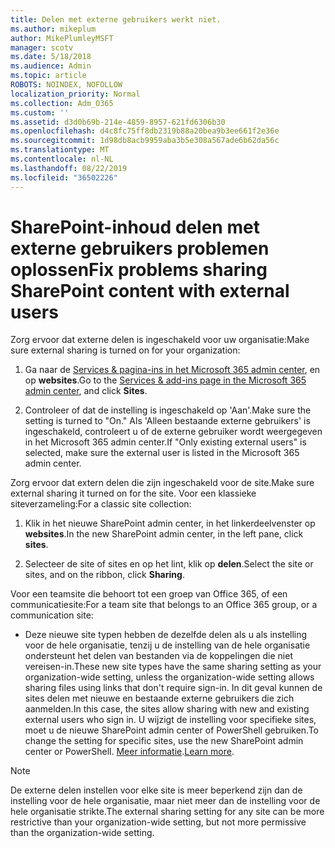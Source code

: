 ```yaml
---
title: Delen met externe gebruikers werkt niet.
ms.author: mikeplum
author: MikePlumleyMSFT
manager: scotv
ms.date: 5/18/2018
ms.audience: Admin
ms.topic: article
ROBOTS: NOINDEX, NOFOLLOW
localization_priority: Normal
ms.collection: Adm_O365
ms.custom: ''
ms.assetid: d3d0b69b-214e-4859-8957-621fd6306b30
ms.openlocfilehash: d4c8fc75ff8db2319b88a20bea9b3ee661f2e36e
ms.sourcegitcommit: 1d98db8acb9959aba3b5e308a567ade6b62da56c
ms.translationtype: MT
ms.contentlocale: nl-NL
ms.lasthandoff: 08/22/2019
ms.locfileid: "36502226"
---
```

# <a name="fix-problems-sharing-sharepoint-content-with-external-users"></a><span data-ttu-id="36e2e-102">SharePoint-inhoud delen met externe gebruikers problemen oplossen</span><span class="sxs-lookup"><span data-stu-id="36e2e-102">Fix problems sharing SharePoint content with external users</span></span>

<span data-ttu-id="36e2e-103">Zorg ervoor dat externe delen is ingeschakeld voor uw organisatie:</span><span class="sxs-lookup"><span data-stu-id="36e2e-103">Make sure external sharing is turned on for your organization:</span></span>
  
1. <span data-ttu-id="36e2e-104">Ga naar de [Services &amp; pagina-ins in het Microsoft 365 admin center](https://portal.office.com/adminportal/home#/Settings/ServicesAndAddIns), en op **websites**.</span><span class="sxs-lookup"><span data-stu-id="36e2e-104">Go to the [Services &amp; add-ins page in the Microsoft 365 admin center](https://portal.office.com/adminportal/home#/Settings/ServicesAndAddIns), and click **Sites**.</span></span>
    
2. <span data-ttu-id="36e2e-105">Controleer of dat de instelling is ingeschakeld op 'Aan'.</span><span class="sxs-lookup"><span data-stu-id="36e2e-105">Make sure the setting is turned to "On."</span></span> <span data-ttu-id="36e2e-106">Als 'Alleen bestaande externe gebruikers' is ingeschakeld, controleert u of de externe gebruiker wordt weergegeven in het Microsoft 365 admin center.</span><span class="sxs-lookup"><span data-stu-id="36e2e-106">If "Only existing external users" is selected, make sure the external user is listed in the Microsoft 365 admin center.</span></span>
    
<span data-ttu-id="36e2e-107">Zorg ervoor dat extern delen die zijn ingeschakeld voor de site.</span><span class="sxs-lookup"><span data-stu-id="36e2e-107">Make sure external sharing it turned on for the site.</span></span> <span data-ttu-id="36e2e-108">Voor een klassieke siteverzameling:</span><span class="sxs-lookup"><span data-stu-id="36e2e-108">For a classic site collection:</span></span>
  
1. <span data-ttu-id="36e2e-109">Klik in het nieuwe SharePoint admin center, in het linkerdeelvenster op **websites**.</span><span class="sxs-lookup"><span data-stu-id="36e2e-109">In the new SharePoint admin center, in the left pane, click **sites**.</span></span>
    
2. <span data-ttu-id="36e2e-110">Selecteer de site of sites en op het lint, klik op **delen**.</span><span class="sxs-lookup"><span data-stu-id="36e2e-110">Select the site or sites, and on the ribbon, click **Sharing**.</span></span>
    
<span data-ttu-id="36e2e-111">Voor een teamsite die behoort tot een groep van Office 365, of een communicatiesite:</span><span class="sxs-lookup"><span data-stu-id="36e2e-111">For a team site that belongs to an Office 365 group, or a communication site:</span></span>
  
- <span data-ttu-id="36e2e-112">Deze nieuwe site typen hebben de dezelfde delen als u als instelling voor de hele organisatie, tenzij u de instelling van de hele organisatie ondersteunt het delen van bestanden via de koppelingen die niet vereisen-in.</span><span class="sxs-lookup"><span data-stu-id="36e2e-112">These new site types have the same sharing setting as your organization-wide setting, unless the organization-wide setting allows sharing files using links that don't require sign-in.</span></span> <span data-ttu-id="36e2e-113">In dit geval kunnen de sites delen met nieuwe en bestaande externe gebruikers die zich aanmelden.</span><span class="sxs-lookup"><span data-stu-id="36e2e-113">In this case, the sites allow sharing with new and existing external users who sign in.</span></span> <span data-ttu-id="36e2e-114">U wijzigt de instelling voor specifieke sites, moet u de nieuwe SharePoint admin center of PowerShell gebruiken.</span><span class="sxs-lookup"><span data-stu-id="36e2e-114">To change the setting for specific sites, use the new SharePoint admin center or PowerShell.</span></span> <span data-ttu-id="36e2e-115">[Meer informatie](https://go.microsoft.com/fwlink/?linkid=871863).</span><span class="sxs-lookup"><span data-stu-id="36e2e-115">[Learn more](https://go.microsoft.com/fwlink/?linkid=871863).</span></span>
    
> [!NOTE]
> <span data-ttu-id="36e2e-116">De externe delen instellen voor elke site is meer beperkend zijn dan de instelling voor de hele organisatie, maar niet meer dan de instelling voor de hele organisatie strikte.</span><span class="sxs-lookup"><span data-stu-id="36e2e-116">The external sharing setting for any site can be more restrictive than your organization-wide setting, but not more permissive than the organization-wide setting.</span></span> 
  

